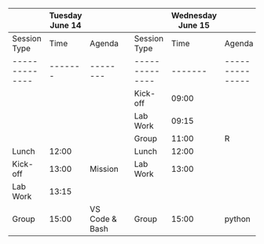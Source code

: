 
|  | Tuesday June 14   |        ||              | Wednesday June 15  |  || | Thursday June 16  |  |
|--------------|-------|--------|-|--------------|-------|--------------|-|--------------|-------|--------|
| Session Type | Time  | Agenda || Session Type | Time  | Agenda        ||Session Type | Time  | Agenda |
|--------------|-------|--------||--------------|-------|---------------||--------------|-------|--------|
|             |       |         || Kick-off     | 09:00 |               ||Kick-off     | 09:00 |        |
|             |       |         || Lab Work     | 09:15 |          || Lab Work     | 09:15 |    |
|             |       |         || Group        | 11:00 |   R            ||Group        | 11:00 | SQL |
| Lunch        | 12:00 |        || Lunch        | 12:00 |           || Lunch        | 12:00 |    |
| Kick-off     | 13:00 | Mission       || Lab Work     | 13:00 |           ||  Lab Work     | 13:00 |    | 
| Lab Work     | 13:15 |    ||             |       |                ||              |       |         | 
| Group        | 15:00 | VS Code & Bash       || Group        | 15:00 |       python        || Group        | 15:00 |    overflow    |     
